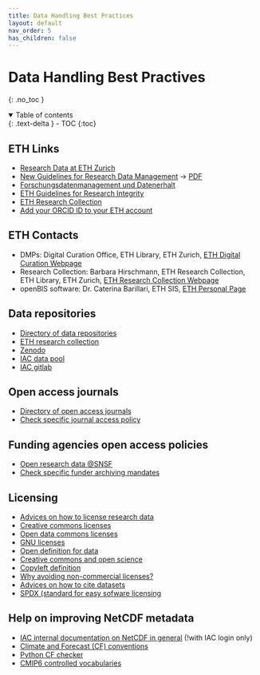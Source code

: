 ```yaml
---
title: Data Handling Best Practices
layout: default
nav_order: 5
has_children: false
---
```


# Data Handling Best Practives
{: .no_toc }

<details open markdown="block">
  <summary>
    Table of contents
  </summary>
  {: .text-delta }
  - TOC
  {:toc}
</details>

## ETH Links
   * [Research Data at ETH Zurich](https://ethz.ch/staffnet/en/service/a-to-z/research-data.html)
   * [New Guidelines for Research Data Management](https://ethz.ch/staffnet/en/news-and-events/internal-news/archive/2022/10/new-guidelines-for-research-data-management.html) -> [PDF](https://rechtssammlung.sp.ethz.ch/Dokumente/414.2en.pdf)
   * [Forschungsdatenmanagement und Datenerhalt](https://documentation.library.ethz.ch/display/DD/Forschungsdatenmanagement+und+Datenerhalt)
   * [ETH Guidelines for Research Integrity](https://doi.org/10.3929/ethz-b-000179298)
   * [ETH Research Collection](https://www.research-collection.ethz.ch)
   * [Add your ORCID ID to your ETH account](https://documentation.library.ethz.ch/display/RC/Assign+ORCID+iD)

## ETH Contacts
   * DMPs: Digital Curation Office, ETH Library, ETH Zurich, [ETH Digital Curation Webpage](http://www.library.ethz.ch/en/ms/Digital-Curation-at-ETH-Zurich)
   * Research Collection: Barbara Hirschmann, ETH Research Collection, ETH Library, ETH Zurich, [ETH Research Collection Webpage](https://library.ethz.ch/en/publishing-and-archiving/publishing-and-registering/publishing-in-the-research-collection.html)
   * openBIS software: Dr. Caterina Barillari, ETH SIS, [ETH Personal Page](https://www.ethz.ch/en/the-eth-zurich/organisation/departments/informatikdienste/personen/person-detail.html?persid=185758)

## Data repositories
   * [Directory of data repositories](https://www.re3data.org)
   * [ETH research collection](https://www.research-collection.ethz.ch)
   * [Zenodo](https://zenodo.org)
   * [IAC data pool](http://data.iac.ethz.ch/atmos/)
   * [IAC gitlab](https://git.iac.ethz.ch)

## Open access journals
   * [Directory of open access journals](https://www.doaj.org)
   * [Check specific journal access policy](https://v2.sherpa.ac.uk/romeo/)

## Funding agencies open access policies
   * [Open research data @SNSF](http://www.snf.ch/en/theSNSF/research-policies/open_research_data/Pages/default.aspx)
   * [Check specific funder archiving mandates](https://v2.sherpa.ac.uk/juliet/)
     
## Licensing
   * [Advices on how to license research data](http://www.dcc.ac.uk/resources/how-guides/license-research-data)
   * [Creative commons licenses](https://creativecommons.org)
   * [Open data commons licenses](https://opendatacommons.org)
   * [GNU licenses](https://www.gnu.org/licenses/gpl.html)
   * [Open definition for data](https://opendefinition.org)
   * [Creative commons and open science](https://zenodo.org/record/840652#.XHm1Vi17TOQ)
   * [Copyleft definition](https://en.wikipedia.org/wiki/Copyleft)
   * [Why avoiding non-commercial licenses?](https://freedomdefined.org/Licenses/NC)
   * [Advices on how to cite datasets](http://www.dcc.ac.uk/resources/how-guides/cite-datasets)
   * [SPDX (standard for easy sofware licensing](https://spdx.org/ids)

## Help on improving NetCDF metadata
   * [IAC internal documentation on NetCDF in general](https://wiki.iac.ethz.ch/IT/LinuxNetCDF) (!with IAC login only)
   * [Climate and Forecast (CF) conventions](http://cfconventions.org)
   * [Python CF checker](https://github.com/cedadev/cf-checker)
   * [CMIP6 controlled vocabularies](https://cmor.llnl.gov/mydoc_cmor3_CV/)


